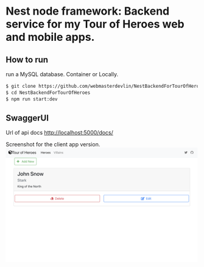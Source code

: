 # Nest node framework: Backend service for my Tour of Heroes web and mobile apps.

## How to run

run a MySQL database. Container or Locally.

```sh
$ git clone https://github.com/webmasterdevlin/NestBackendForTourOfHeroes.git
$ cd NestBackendForTourOfHeroes
$ npm run start:dev
```


## SwaggerUI
Url of api docs [http://localhost:5000/docs/](http://localhost:5000/docs/)


Screenshot for the client app version.
![screenshot](./screenshot.png)
